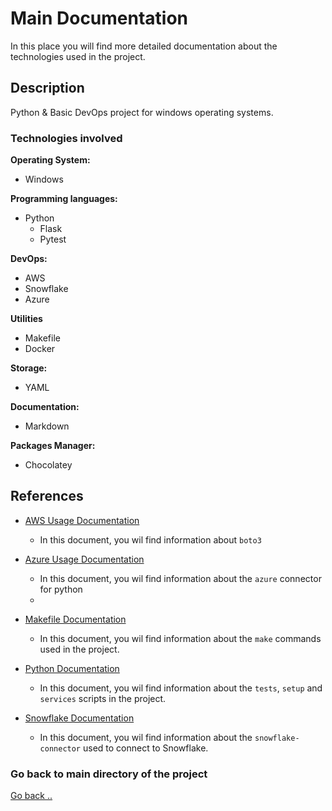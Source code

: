 # Main Documentation

In this place you will find more detailed documentation about the technologies used in the project.

## Description

Python & Basic DevOps project for windows operating systems.

### Technologies involved

**Operating System:**
- Windows

**Programming languages:**
- Python
  - Flask
  - Pytest

**DevOps:**
- AWS
- Snowflake
- Azure

**Utilities**
- Makefile
- Docker

**Storage:**
- YAML

**Documentation:**
- Markdown

**Packages Manager:**
- Chocolatey

## References

- [AWS Usage Documentation](AWS.md)
  - In this document, you wil find information about `boto3`

- [Azure Usage Documentation](Azure.md)
  - In this document, you wil find information about the `azure` connector for python
  - 
- [Makefile Documentation](Makefile.md)
  - In this document, you wil find information about the `make` commands used in the project.

- [Python Documentation](Python.md)
  - In this document, you wil find information about the `tests`, `setup` and `services` scripts in the project.

- [Snowflake Documentation](Snowflake.md)
  - In this document, you wil find information about the `snowflake-connector` used to connect to Snowflake.

### Go back to main directory of the project

[Go back ..](../README.md)